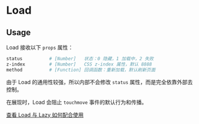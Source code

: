 # Load

## Usage

Load 接收以下 `props` 属性：

```bash
status          # [Number]   状态：0 隐藏，1 加载中，2 失败
z-index         # [Number]   CSS z-index 属性，默认 8888
method          # [Function] 回调函数：重新加载，默认刷新页面
```

由于 Load 的通用性较强，所以内部不会修改 `status` 属性，而是完全依靠外部去控制。  

在展现时，Load 会阻止 `touchmove` 事件的默认行为和传播。

[查看 Load 与 Lazy 如何配合使用](https://github.com/banricho/Element/issues/2)
